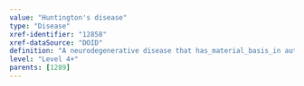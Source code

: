 ```yaml
---
value: "Huntington's disease"
type: "Disease"
xref-identifier: "12858"
xref-dataSource: "DOID"
definition: "A neurodegenerative disease that has_material_basis_in autosomal dominant inheritance and is characterized by unwanted choreatic movements, behavioral and psychiatric disturbances and dementia and has_material_basis_in expansion of CAG triplet repeats (glutamine) resulting in neuron degeneration affecting muscle coordination, cognitive abilities."
level: "Level 4+"
parents: [1289]
---
```


